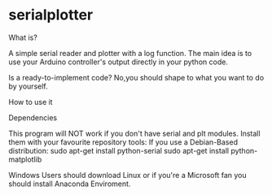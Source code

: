 # serialplotter

What is?

A simple serial reader and plotter with a log function. The main idea is to use your Arduino controller's output directly in your python code.

Is a ready-to-implement code?
No,you should shape to what you want to do by yourself.

How to use it

Dependencies

This program will NOT work if you don't have serial and plt modules.
Install them with your favourite repository tools:
If you use a Debian-Based distribution:
  sudo apt-get install python-serial
  sudo apt-get install python-matplotlib

Windows Users should download Linux or if you're a Microsoft fan you should install Anaconda Enviroment.
